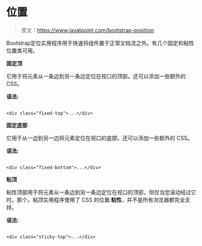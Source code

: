 # 位置

> 原文：<https://www.javatpoint.com/bootstrap-position>

Bootstrap定位实用程序用于快速将组件置于正常文档流之外。有几个固定和粘性位置类可用。

**固定顶**

它用于将元素从一条边到另一条边定位在视口的顶部。还可以添加一些额外的 CSS。

**语法:**

```

<div class="fixed-top">...</div>

```

**固定底部**

它用于从一边到另一边将元素定位在视口的底部。还可以添加一些额外的 CSS。

**语法:**

```

<div class="fixed-bottom">...</div>

```

**粘顶**

粘性顶部用于将元素从一条边到另一条边定位在视口的顶部，但仅当您滚动经过它时。那个。粘顶实用程序使用了 CSS 的位置:**粘性**，并不是所有浏览器都完全支持。

**语法:**

```

<div class="sticky-top">...</div>

```